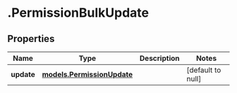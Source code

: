 # .PermissionBulkUpdate

## Properties
Name | Type | Description | Notes
------------ | ------------- | ------------- | -------------
**update** | [**models.PermissionUpdate**](models.PermissionUpdate.md) |  | [default to null]


